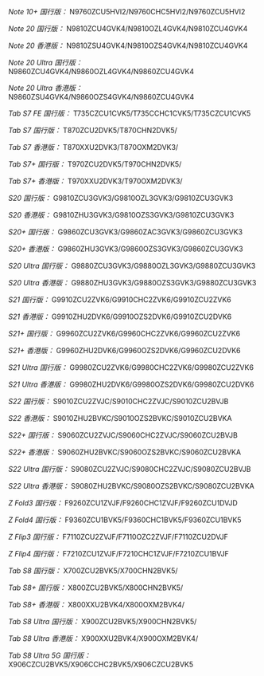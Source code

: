 *Note 10+ 国行版：*
N9760ZCU5HVI2/N9760CHC5HVI2/N9760ZCU5HVI2

*Note 20 国行版：*
N9810ZCU4GVK4/N9810OZL4GVK4/N9810ZCU4GVK4

*Note 20 香港版：*
N9810ZSU4GVK4/N9810OZS4GVK4/N9810ZCU4GVK4

*Note 20 Ultra 国行版：*
N9860ZCU4GVK4/N9860OZL4GVK4/N9860ZCU4GVK4

*Note 20 Ultra 香港版：*
N9860ZSU4GVK4/N9860OZS4GVK4/N9860ZCU4GVK4

*Tab S7 FE 国行版：*
T735CZCU1CVK5/T735CCHC1CVK5/T735CZCU1CVK5

*Tab S7 国行版：*
T870ZCU2DVK5/T870CHN2DVK5/

*Tab S7 香港版：*
T870XXU2DVK3/T870OXM2DVK3/

*Tab S7+ 国行版：*
T970ZCU2DVK5/T970CHN2DVK5/

*Tab S7+ 香港版：*
T970XXU2DVK3/T970OXM2DVK3/

*S20 国行版：*
G9810ZCU3GVK3/G9810OZL3GVK3/G9810ZCU3GVK3

*S20 香港版：*
G9810ZHU3GVK3/G9810OZS3GVK3/G9810ZCU3GVK3

*S20+ 国行版：*
G9860ZCU3GVK3/G9860ZAC3GVK3/G9860ZCU3GVK3

*S20+ 香港版：*
G9860ZHU3GVK3/G9860OZS3GVK3/G9860ZCU3GVK3

*S20 Ultra 国行版：*
G9880ZCU3GVK3/G9880OZL3GVK3/G9880ZCU3GVK3

*S20 Ultra 香港版：*
G9880ZHU3GVK3/G9880OZS3GVK3/G9880ZCU3GVK3

*S21 国行版：*
G9910ZCU2ZVK6/G9910CHC2ZVK6/G9910ZCU2ZVK6

*S21 香港版：*
G9910ZHU2DVK6/G9910OZS2DVK6/G9910ZCU2DVK6

*S21+ 国行版：*
G9960ZCU2ZVK6/G9960CHC2ZVK6/G9960ZCU2ZVK6

*S21+ 香港版：*
G9960ZHU2DVK6/G9960OZS2DVK6/G9960ZCU2DVK6

*S21 Ultra 国行版：*
G9980ZCU2ZVK6/G9980CHC2ZVK6/G9980ZCU2ZVK6

*S21 Ultra 香港版：*
G9980ZHU2DVK6/G9980OZS2DVK6/G9980ZCU2DVK6

*S22 国行版：*
S9010ZCU2ZVJC/S9010CHC2ZVJC/S9010ZCU2BVJB

*S22 香港版：*
S9010ZHU2BVKC/S9010OZS2BVKC/S9010ZCU2BVKA

*S22+ 国行版：*
S9060ZCU2ZVJC/S9060CHC2ZVJC/S9060ZCU2BVJB

*S22+ 香港版：*
S9060ZHU2BVKC/S9060OZS2BVKC/S9060ZCU2BVKA

*S22 Ultra 国行版：*
S9080ZCU2ZVJC/S9080CHC2ZVJC/S9080ZCU2BVJB

*S22 Ultra 香港版：*
S9080ZHU2BVKC/S9080OZS2BVKC/S9080ZCU2BVKA

*Z Fold3 国行版：*
F9260ZCU1ZVJF/F9260CHC1ZVJF/F9260ZCU1DVJD

*Z Fold4 国行版：*
F9360ZCU1BVK5/F9360CHC1BVK5/F9360ZCU1BVK5

*Z Flip3 国行版：*
F7110ZCU2ZVJF/F7110OZC2ZVJF/F7110ZCU2DVJF

*Z Flip4 国行版：*
F7210ZCU1ZVJF/F7210CHC1ZVJF/F7210ZCU1BVJF

*Tab S8 国行版：*
X700ZCU2BVK5/X700CHN2BVK5/

*Tab S8+ 国行版：*
X800ZCU2BVK5/X800CHN2BVK5/

*Tab S8+ 香港版：*
X800XXU2BVK4/X800OXM2BVK4/

*Tab S8 Ultra 国行版：*
X900ZCU2BVK5/X900CHN2BVK5/

*Tab S8 Ultra 香港版：*
X900XXU2BVK4/X900OXM2BVK4/

*Tab S8 Ultra 5G 国行版：*
X906CZCU2BVK5/X906CCHC2BVK5/X906CZCU2BVK5

